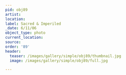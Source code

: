 ```yaml
---
pid: obj89
artist:
location:
label: Sacred & Imperiled
_date: 6/11/06
object_type: photo
current_location:
source:
order: '89'
header:
  teaser: /images/gallery/simple/obj89/thumbnail.jpg
  image: /images/gallery/simple/obj89/full.jpg

---
```

